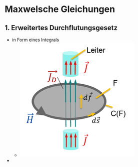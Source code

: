 # Maxwelsche Gleichungen 
## 1. Erweitertes Durchflutungsgesetz 
- in Form eines Integrals 
	- <img src="https://raw.githubusercontent.com/xiaomeng-huang-study/images_Theoretische_Elektrotechnik/refs/heads/main/Scrennshot_2025-04-04_08-21-55.png?raw=" width="80%" />  
- 